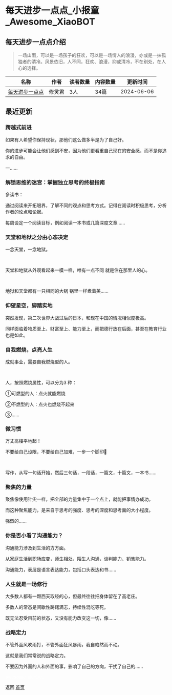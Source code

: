 # 每天进步一点点_小报童_Awesome_XiaoBOT

## 每天进步一点点介绍
> 一场山雨，可以是一场孩子的狂欢，可以是一场情人的浪漫，亦或是一抹孤独者的清冷。风景依旧，人不同，狂欢、浪漫，抑或清冷，不在别处，在人心的选择。  
  


|名称|作者|读者数量|内容数量|更新时间|
|---|---|---|---|---|
|[每天进步一点点](https://xiaobot.net/p/GreatWomen?refer=9c3f1c95-a052-465a-9902-f6d75080262a)|修灵君|3人|34篇|2024-06-06|

## 最近更新
### 跨越式前进

如果有人希望你保持现状，那他们这么做多半是为了自己好。

你的进步可能会让他们感到不安，因为他们更看重自己现在的安全感，而不是你追求的自由。

一......

### 解锁思维的迷宫：掌握独立思考的终极指南

多读书：

通过阅读来开拓眼界，了解不同的观点和思考方式。记得在阅读时积极思考，分析作者的论点和论据。

每周设定一个阅读目标，例如阅读一本书或几篇深度文章......

### 天堂和地狱之分由心态决定

一念天堂，一念地狱。

​

​天堂和地狱从外观看起来一模一样，唯有一点不同 就是住在那里人的心。

​

​地狱和天堂都有一只相同的大锅 锅里一样煮着美......

### 仰望星空，脚踏实地

突然发现，第二次世界大战过后的日本，和现在中国的情况相似度极高。

同样面临着物质至上、财富至上、能力至上，而把德行放在后面，甚至在教育行业也是如此。

### 自我燃烧，点亮人生

成就事业，需要自我燃烧型的人。

​

人，按照燃烧属性，可以分为3 种：

①可燃型的人：点火就能燃烧

②不燃型的人：点火也燃烧不起来

③......

### 微习惯

万丈高楼平地起！

不要给自己设限，不要给自己加难，一步一个脚印👣

​

写作，从写​一句话开始，然后三句话，一段话，一篇文，十篇文，一本书……

### 聚焦的力量

聚焦像使用针尖一样，把全部的力量集中于一个点上，就能把事情办成功。

而这种聚焦能力，是来自于思考的强度、思考的深度和思考面的大小程度。

强烈的......

### 你是否小看了沟通能力？

沟通能力涉及到生活的方方面。

从家庭生活到职场应变，师生相处，陌生人沟通，谈判能力、销售能力。

沟通能力，表层是语言表达能力，包括口头表达和书......

### 人生就是一场修行

大多数人都有一颗西天取经的心，但最终往往把身体留在了高老庄。

多数人的常态是间歇性踌躇满志，持续性混吃等死。

既无法忍受目前的状态，又没有能力改变这一切，像......

### 战略定力

不管外面风吹雨打，不管外面狂风暴雨，我自岿然而不动。

这就是我们常常说的战略定力。

不要因为外面的人和外面的事，影响了自己的方向，干扰了自己的......


<a href="https://github.com/Reno9527/awesome-xiaobot" style="color: white; text-decoration: none;">awesome-xiaobot</a>

返回 [首页](../README.md)
